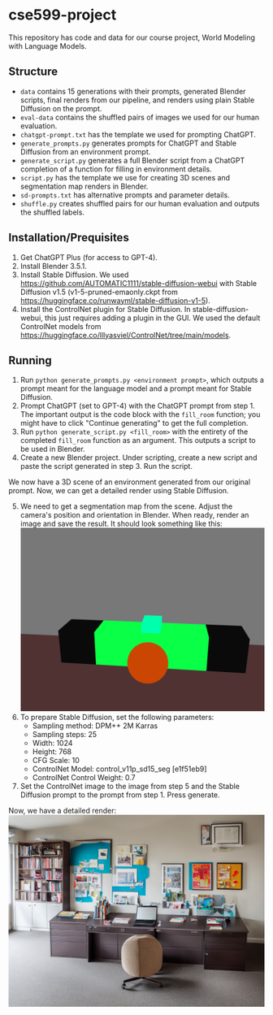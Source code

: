 # cse599-project
This repository has code and data for our course project, World Modeling with Language Models.

## Structure
- `data` contains 15 generations with their prompts, generated Blender scripts,
final renders from our pipeline, and renders using plain Stable Diffusion on the prompt.
- `eval-data` contains the shuffled pairs of images we used for our human evaluation.
- `chatgpt-prompt.txt` has the template we used for prompting ChatGPT.
- `generate_prompts.py` generates prompts for ChatGPT and Stable Diffusion from an environment prompt.
- `generate_script.py` generates a full Blender script from a ChatGPT completion of a function for filling in environment details.
- `script.py` has the template we use for creating 3D scenes and segmentation map renders in Blender.
- `sd-prompts.txt` has alternative prompts and parameter details.
- `shuffle.py` creates shuffled pairs for our human evaluation and outputs the shuffled labels.

## Installation/Prequisites
1. Get ChatGPT Plus (for access to GPT-4).
2. Install Blender 3.5.1.
3. Install Stable Diffusion. We used https://github.com/AUTOMATIC1111/stable-diffusion-webui
with Stable Diffusion v1.5 (v1-5-pruned-emaonly.ckpt from https://huggingface.co/runwayml/stable-diffusion-v1-5).
4. Install the ControlNet plugin for Stable Diffusion. In stable-diffusion-webui,
this just requires adding a plugin in the GUI. We used the default ControlNet models
from https://huggingface.co/lllyasviel/ControlNet/tree/main/models.

## Running
1. Run `python generate_prompts.py <environment prompt>`, which outputs a prompt meant for
the language model and a prompt meant for Stable Diffusion.
2. Prompt ChatGPT (set to GPT-4) with the ChatGPT prompt from step 1.
The important output is the code block with the `fill_room` function;
you might have to click "Continue generating" to get the full completion.
3. Run `python generate_script.py <fill_room>` with the entirety of the
completed `fill_room` function as an argument. This outputs a script to be used in Blender.
4. Create a new Blender project. Under scripting, create a new script and paste the
script generated in step 3. Run the script.

We now have a 3D scene of an environment generated from our original prompt.
Now, we can get a detailed render using Stable Diffusion.

5. We need to get a segmentation map from the scene.
Adjust the camera's position and orientation in Blender.
When ready, render an image and save the result. It should look something like this:
![map](./data/templates/11-template.png)
6. To prepare Stable Diffusion, set the following parameters:
    - Sampling method: DPM++ 2M Karras
    - Sampling steps: 25
    - Width: 1024
    - Height: 768
    - CFG Scale: 10
    - ControlNet Model: control_v11p_sd15_seg [e1f51eb9]
    - ControlNet Control Weight: 0.7
7. Set the ControlNet image to the image from step 5 and the Stable Diffusion
prompt to the prompt from step 1. Press generate.

Now, we have a detailed render:
![render](./data/lm-outputs/11-lm.png)